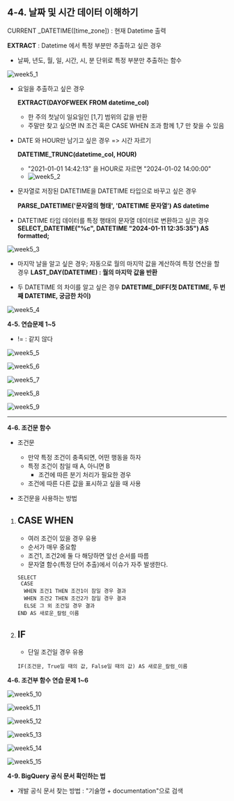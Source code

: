 **4-4. 날짜 및 시간 데이터 이해하기**
------------------------------------------------------------------------------------------------

CURRENT _DATETIME([time_zone]) : 현재 Datetime 출력

**EXTRACT** : Datetime 에서 특정 부분만 추출하고 싶은 경우  

- 날짜, 년도, 월, 일, 시간, 시, 분 단위로 특정 부분만 추출하는 함수

![week5_1](../img/week5_1.png) 

- 요일을 추출하고 싶은 경우

  **EXTRACT(DAYOFWEEK FROM datetime_col)**
  - 한 주의 첫날이 일요일인 [1,7] 범위의 값을 반환
  - 주말만 찾고 싶으면 IN 조건 혹은 CASE WHEN 조과 함께 1,7 만 찾을 수 있음

- DATE 와 HOUR만 남기고 싶은 경우 => 시간 자르기

  **DATETIME_TRUNC(datetime_col, HOUR)**
  - "2021-01-01 14:42:13" 을 HOUR로 자르면 "2024-01-02 14:00:00"
  - ![week5_2](../img/week5_2.png)
 
- 문자열로 저장된 DATETIME을 DATETIME 타입으로 바꾸고 싶은 경우

  **PARSE_DATETIME('문자열의 형태', 'DATETIME 문자열') AS datetime**

- DATETIME 타입 데이터를 특정 행태의 문자열 데이터로 변환하고 싶은 경우
  **SELECT_DATETIME("%c", DATETIME "2024-01-11 12:35:35") AS formatted;**

![week5_3](../img/week5_3.png)

- 마지막 날을 알고 싶은 경우; 자동으로 월의 마지막 값을 계산하여 특정 연산을 할 경우
  **LAST_DAY(DATETIME) : 월의 마지막 값을 반환**

- 두 DATETIME 의 차이를 알고 싶은 경우
  **DATETIME_DIFF(첫 DATETIME, 두 번째 DATETIME, 궁금한 차이)**

![week5_4](../img/week5_4.png)

**4-5. 연습문제 1~5**

- != : 같지 않다 

![week5_5](../img/week5_5.png)

![week5_6](../img/week5_6.png)

![week5_7](../img/week5_7.png)

![week5_8](../img/week5_8.png)

![week5_9](../img/week5_9.png)

---

**4-6. 조건문 함수**

- 조건문
  - 만약 특정 조건이 충족되면, 어떤 행동을 하자
  - 특정 조건이 참일 때 A, 아니면 B
    - 조건에 따른 분기 처리가 필요한 경우
   - 조건에 따른 다른 값을 표시하고 싶을 때 사용

- 조건문을 사용하는 방법
1.  CASE WHEN
    - 
     - 여러 조건이 있을 경우 유용
     - 순서가 매우 중요함
     - 조건1, 조건2에 둘 다 해당하면 앞선 순서를 따름
     - 문자열 함수(특정 단어 추출)에서 이슈가 자주 발생한다. 
     ```
     SELECT
      CASE
       WHEN 조건1 THEN 조건1이 참일 경우 결과
       WHEN 조건2 THEN 조건2가 참일 경우 결과
       ELSE 그 외 조건일 경우 결과
    END AS 새로운_칼럼_이름
    ```
  
   
2. IF
   - 
   - 단일 조건일 경우 유용 

   ```
   IF(조건문, True일 때의 값, False일 때의 값) AS 새로운_칼럼_이름
   ```

**4-6. 조건부 함수 연습 문제 1~6**

![week5_10](../img/week5_10.png)

![week5_11](../img/week5_11.png)

![week5_12](../img/week5_12.png)

![week5_13](../img/week5_13.png)

![week5_14](../img/week5_14.png)

![week5_15](../img/week5_15.png)


**4-9. BigQuery 공식 문서 확인하는 법**

- 개발 공식 문서 찾는 방법 : "기술명 + documentation"으로 검색 
    